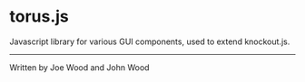 # torus.js

Javascript library for various GUI components, used to extend knockout.js.





* * *
Written by Joe Wood and John Wood
